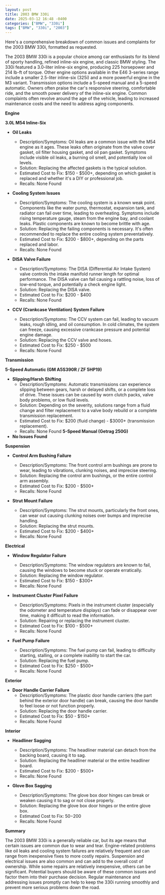```yaml
---
layout: post
title: 2003 BMW 330i
date: 2025-03-12 16:48 -0400
categories: ["BMW", "330i"]
tags: ["BMW", "330i", "2003"]
---
```

Here's a comprehensive breakdown of common issues and complaints for the 2003 BMW 330i, formatted as requested.

The 2003 BMW 330i is a popular choice among car enthusiasts for its blend of sporty handling, refined inline-six engine, and classic BMW styling. The 330i featured a 3.0-liter inline-six engine, producing 225 horsepower and 214 lb-ft of torque. Other engine options available in the E46 3-series range include a smaller 2.5-liter inline-six (325i) and a more powerful engine in the M3 variant. Transmission options include a 5-speed manual and a 5-speed automatic. Owners often praise the car's responsive steering, comfortable ride, and the smooth power delivery of the inline-six engine. Common complaints often revolve around the age of the vehicle, leading to increased maintenance costs and the need to address aging components.

**Engine**

**3.0L M54 Inline-Six**

*   **Oil Leaks**
    *   Description/Symptoms: Oil leaks are a common issue with the M54 engine as it ages. These leaks often originate from the valve cover gasket, oil filter housing gasket, and oil pan gasket. Symptoms include visible oil leaks, a burning oil smell, and potentially low oil levels.
    *   Solution: Replacing the affected gaskets is the typical solution.
    *   Estimated Cost to Fix: $150 - $500+, depending on which gasket is replaced and whether it's a DIY or professional job.
    * Recalls: None Found

*   **Cooling System Issues**
    *   Description/Symptoms: The cooling system is a known weak point. Components like the water pump, thermostat, expansion tank, and radiator can fail over time, leading to overheating. Symptoms include rising temperature gauge, steam from the engine bay, and coolant leaks. Plastic components are known to become brittle with age.
    *   Solution: Replacing the failing components is necessary. It's often recommended to replace the entire cooling system preventatively.
    *   Estimated Cost to Fix: $200 - $800+, depending on the parts replaced and labor.
    * Recalls: None Found

*   **DISA Valve Failure**
    *   Description/Symptoms: The DISA (Differential Air Intake System) valve controls the intake manifold runner length for optimal performance. The DISA valve can fail causing a rattling noise, loss of low-end torque, and potentially a check engine light.
    *   Solution: Replacing the DISA valve.
    *   Estimated Cost to Fix: $200 - $400
    * Recalls: None Found

*   **CCV (Crankcase Ventilation) System Failure**
    *   Description/Symptoms: The CCV system can fail, leading to vacuum leaks, rough idling, and oil consumption. In cold climates, the system can freeze, causing excessive crankcase pressure and potential engine damage.
    *   Solution: Replacing the CCV valve and hoses.
    *   Estimated Cost to Fix: $250 - $500
    * Recalls: None Found

**Transmission**

**5-Speed Automatic (GM A5S390R / ZF 5HP19)**
*   **Slipping/Harsh Shifting**
    *   Description/Symptoms: Automatic transmissions can experience slipping between gears, harsh or delayed shifts, or a complete loss of drive. These issues can be caused by worn clutch packs, valve body problems, or low fluid levels.
    *   Solution: Depending on the severity, solutions range from a fluid change and filter replacement to a valve body rebuild or a complete transmission replacement.
    *   Estimated Cost to Fix: $200 (fluid change) - $3000+ (transmission replacement).
    * Recalls: None Found
**5-Speed Manual (Getrag 250G)**
*   **No Issues Found**

**Suspension**

*   **Control Arm Bushing Failure**
    *   Description/Symptoms: The front control arm bushings are prone to wear, leading to vibrations, clunking noises, and imprecise steering.
    *   Solution: Replacing the control arm bushings, or the entire control arm assembly.
    *   Estimated Cost to Fix: $200 - $500+
    * Recalls: None Found

*   **Strut Mount Failure**
    *   Description/Symptoms: The strut mounts, particularly the front ones, can wear out causing clunking noises over bumps and imprecise handling.
    *   Solution: Replacing the strut mounts.
    *   Estimated Cost to Fix: $200 - $400+
    * Recalls: None Found

**Electrical**

*   **Window Regulator Failure**
    *   Description/Symptoms: The window regulators are known to fail, causing the windows to become stuck or operate erratically.
    *   Solution: Replacing the window regulator.
    *   Estimated Cost to Fix: $150 - $300+
    * Recalls: None Found

*   **Instrument Cluster Pixel Failure**
    *   Description/Symptoms: Pixels in the instrument cluster (especially the odometer and temperature displays) can fade or disappear over time, making it difficult to read the information.
    *   Solution: Repairing or replacing the instrument cluster.
    *   Estimated Cost to Fix: $100 - $500+
    * Recalls: None Found

*   **Fuel Pump Failure**
    *   Description/Symptoms: The fuel pump can fail, leading to difficulty starting, stalling, or a complete inability to start the car.
    *   Solution: Replacing the fuel pump.
    *   Estimated Cost to Fix: $250 - $500+
    * Recalls: None Found

**Exterior**

*   **Door Handle Carrier Failure**
    *   Description/Symptoms: The plastic door handle carriers (the part behind the exterior door handle) can break, causing the door handle to feel loose or not function properly.
    *   Solution: Replacing the door handle carrier.
    *   Estimated Cost to Fix: $50 - $150+
    * Recalls: None Found

**Interior**

*   **Headliner Sagging**
    *   Description/Symptoms: The headliner material can detach from the backing board, causing it to sag.
    *   Solution: Replacing the headliner material or the entire headliner board.
    *   Estimated Cost to Fix: $200 - $500+
    * Recalls: None Found

*   **Glove Box Sagging**
    *   Description/Symptoms: The glove box door hinges can break or weaken causing it to sag or not close properly.
    *   Solution: Replacing the glove box door hinges or the entire glove box.
    *   Estimated Cost to Fix: $50-$200
    * Recalls: None Found

**Summary**

The 2003 BMW 330i is a generally reliable car, but its age means that certain issues are common due to wear and tear. Engine-related problems like oil leaks and cooling system failures are relatively frequent and can range from inexpensive fixes to more costly repairs. Suspension and electrical issues are also common and can add to the overall cost of ownership. While some repairs are relatively inexpensive, others can be significant. Potential buyers should be aware of these common issues and factor them into their purchase decision. Regular maintenance and addressing issues promptly can help to keep the 330i running smoothly and prevent more serious problems down the road.

